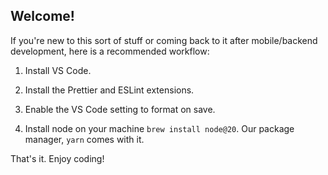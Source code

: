 ## Welcome!

If you're new to this sort of stuff or coming back to it after mobile/backend
development, here is a recommended workflow:

1. Install VS Code.

2. Install the Prettier and ESLint extensions.

3. Enable the VS Code setting to format on save.

4. Install node on your machine `brew install node@20`. Our package manager,
   `yarn` comes with it.

That's it. Enjoy coding!
